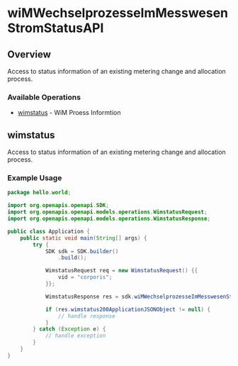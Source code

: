 # wiMWechselprozesseImMesswesenStromStatusAPI

## Overview

Access to status information of an existing metering change and allocation process.

### Available Operations

* [wimstatus](#wimstatus) - WiM Proess Informtion

## wimstatus

Access to status information of an existing metering change and allocation process.


### Example Usage

```java
package hello.world;

import org.openapis.openapi.SDK;
import org.openapis.openapi.models.operations.WimstatusRequest;
import org.openapis.openapi.models.operations.WimstatusResponse;

public class Application {
    public static void main(String[] args) {
        try {
            SDK sdk = SDK.builder()
                .build();

            WimstatusRequest req = new WimstatusRequest() {{
                vid = "corporis";
            }};            

            WimstatusResponse res = sdk.wiMWechselprozesseImMesswesenStromStatusAPI.wimstatus(req);

            if (res.wimstatus200ApplicationJSONObject != null) {
                // handle response
            }
        } catch (Exception e) {
            // handle exception
        }
    }
}
```
